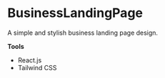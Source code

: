 # BusinessLandingPage
A simple and stylish business landing page design.

**Tools**
* React.js
* Tailwind CSS
